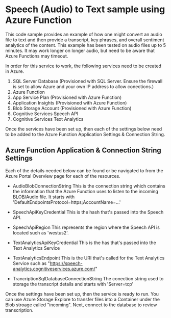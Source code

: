 # Speech (Audio) to Text sample using Azure Function

This code sample provides an example of how one might convert an audio file to text and then provide a transcript, key phrases, and overall sentiment analytics of the content. This example has been tested on audio files up to 5 minutes. It may work longer on longer audio, but need to be aware that Azure Functions may timeout.

In order for this service to work, the following services need to be created in Azure.

1. SQL Server Database (Provisioned with SQL Server. Ensure the firewall is set to allow Azure and your own IP address to allow conections.)
2. Azure Function
3. App Service Plan (Provisioned with Azure Function)
4. Application Insights (Provisioned with Azure Function)
5. Blob Storage Account (Provisioned with Azure Function)
6. Cognitive Services Speech API
7. Cognitive Services Text Analytics

Once the services have been set up, then each of the settings below need to be added to the Azure Function Application Settings & Connection String.

##  Azure Function Application & Connection String Settings

Each of the details needed below can be found or be navigated to from the Azure Portal Overview page for each of the resources.

* AudioBlobConnectionString
This is the connection string which contains the information that the Azure Function uses to listen to the incoming BLOB/Audio file.
It starts with 'DefaultEndpointsProtocol=https;AccountName=...'

* SpeechApiKeyCredential
This is the hash that's passed into the Speech API.

* SpeechApiRegion
This represents the region where the Speech API is located such as 'westus2'.

* TextAnalyticsApiKeyCredential
This is the has that's passed into the Text Analytics Service

* TextAnalyticsEndpoint
This is the URI that's called for the Text Analytics Service such as "https://speech-analytics.cognitiveservices.azure.com/"

* TrancriptionSqlDatabaseConnectionString
The conection string used to storage the transcript details and starts with 'Server=tcp'

Once the settings have been set up, then the service is ready to run. You can use Azure Storage Explore to transfer files into a Container under the Blob stroage called "incoming". Next, connect to the database to review transcription.
